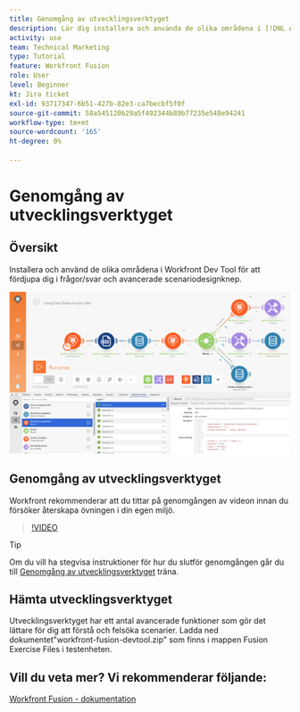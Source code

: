 ```yaml
---
title: Genomgång av utvecklingsverktyget
description: Lär dig installera och använda de olika områdena i [!DNL Adobe Workfront Fusion Dev Tool] för att fördjupa sig i avancerade konstruktionsknep.
activity: use
team: Technical Marketing
type: Tutorial
feature: Workfront Fusion
role: User
level: Beginner
kt: Jira ticket
exl-id: 93717347-6b51-427b-82e3-ca7becbf5f0f
source-git-commit: 58a545120b29a5f492344b89b77235e548e94241
workflow-type: tm+mt
source-wordcount: '165'
ht-degree: 0%

---
```


# Genomgång av utvecklingsverktyget

## Översikt

Installera och använd de olika områdena i Workfront Dev Tool för att fördjupa dig i frågor/svar och avancerade scenariodesignknep.

![En bild av ett Fusion-scenario och utvecklingsverktyget](assets/troubleshooting-and-error-handling-1.png)

## Genomgång av utvecklingsverktyget

Workfront rekommenderar att du tittar på genomgången av videon innan du försöker återskapa övningen i din egen miljö.

>[!VIDEO](https://video.tv.adobe.com/v/335303/?quality=12)

>[!TIP]
>
>Om du vill ha stegvisa instruktioner för hur du slutför genomgången går du till [Genomgång av utvecklingsverktyget](https://experienceleague.adobe.com/docs/workfront-learn/tutorials-workfront/fusion/exercises/devtool.html?lang=en) träna.


## Hämta utvecklingsverktyget

Utvecklingsverktyget har ett antal avancerade funktioner som gör det lättare för dig att förstå och felsöka scenarier. Ladda ned dokumentet&quot;workfront-fusion-devtool.zip&quot; som finns i mappen Fusion Exercise Files i testenheten.



## Vill du veta mer? Vi rekommenderar följande:

[Workfront Fusion - dokumentation](https://experienceleague.adobe.com/docs/workfront/using/adobe-workfront-fusion/workfront-fusion-2.html?lang=en)
